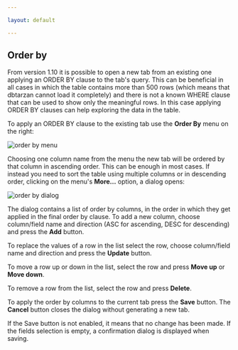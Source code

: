```yaml
---

layout: default

---
```


## Order by

From version 1.10 it is possible to open a new tab from an existing one applying an ORDER BY clause to the tab's query.
This can be beneficial in all cases in which the table contains more than 500 rows (which means that dbtarzan cannot load it completely) and there is not a known WHERE clause that can be used to show only the meaningful rows.
In this case applying ORDER BY clauses can help exploring the data in the table. 

To apply an ORDER BY clause to the existing tab use the **Order By** menu on the right:

![order by menu](/images/orderbymenu.png)

Choosing one column name from the menu the new tab will be ordered by that column in ascending order.
This can be enough in most cases.
If instead you need to sort the table using multiple columns or in descending order, clicking on the menu's **More...** option, a dialog opens:

![order by dialog](/images/orderbydialog.png)

The dialog contains a list of order by columns, in the order in which they get applied in the final order by clause.
To add a new column, choose column/field name and direction (ASC for ascending, DESC for descending) and press the **Add** button. 

To replace the values of a row in the list select the row, choose column/field name and direction and press the **Update** button. 

To move a row up or down in the list, select the row and press **Move up** or **Move down**. 

To remove a row from the list, select the row and press **Delete**.

To apply the order by columns to the current tab press the **Save** button. 
The **Cancel** button closes the dialog without generating a new tab.

If the Save button is not enabled, it means that no change has been made.
If the fields selection is empty, a confirmation dialog is displayed when saving. 
